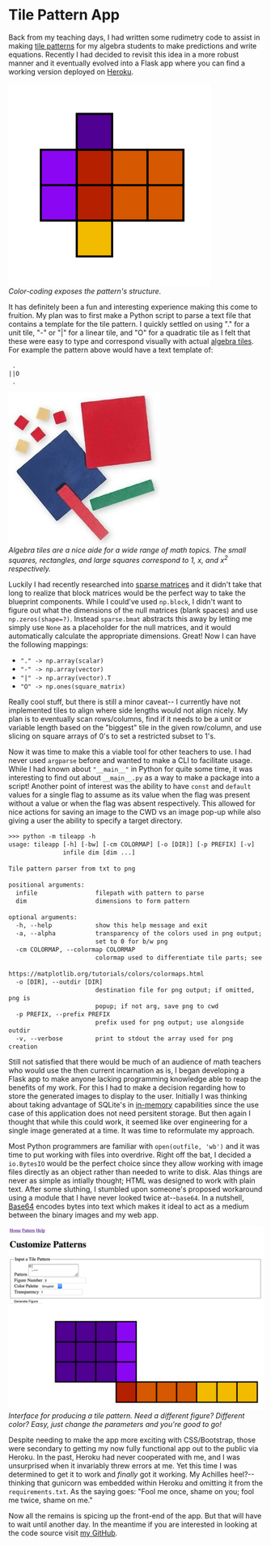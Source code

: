 # Tile Pattern App

Back from my teaching days, I had written some rudimetry code to assist in making
[tile patterns](https://tasks.illustrativemathematics.org/content-standards/tasks/2121)
for my algebra students to make predictions and write equations. Recently I had decided 
to revisit this idea in a more robust manner and it eventually evolved into a Flask app
where you can find a working version deployed on [Heroku](https://tilepattern.herokuapp.com/).

![Pattern Fig. 2](/images/pat1_fig2.png) <!-- make this a gif of the figures -->  
_Color-coding exposes the pattern's structure._

It has definitely been a fun and interesting experience making this come to fruition. 
My plan was to first make a Python script to parse a text file that contains a 
template for the tile pattern. I quickly settled on using "." for a unit tile, 
"-" or "|" for a linear tile, and "O" for a quadratic tile as I felt that these
were easy to type and correspond visually with actual [algebra tiles](https://en.wikipedia.org/wiki/Algebra_tile). For example the pattern above would have a text template of:

```
 .
||O
 .
```

![Algebra Tiles](/images/algtiles.png)  
_Algebra tiles are a nice aide for a wide range of math topics._
_The small squares, rectangles, and large squares correspond to 1, x, and x<sup>2</sup> respectively._

Luckily I had recently researched into [sparse matrices](https://matteding.github.io/2019/04/25/sparse-matrices/) and it didn't take that long 
to realize that block matrices would be the perfect way to take the blueprint 
components. While I could've used `np.block`, I didn't want to figure out what the 
dimensions of the null matrices (blank spaces) and use `np.zeros(shape=?)`. 
Instead `sparse.bmat` abstracts this away by letting me simply use `None` as a 
placeholder for the null matrices, and it would automatically calculate the 
appropriate dimensions. Great! Now I can have the following mappings:

- `"." -> np.array(scalar)`
- `"-" -> np.array(vector)`
- `"|" -> np.array(vector).T`
- `"O" -> np.ones(square_matrix)`

Really cool stuff, but there is still a minor caveat--
I currently have not implemented tiles to align where side lengths would not align
nicely. My plan is to eventually scan rows/columns, find if it needs to be a
unit or variable length based on the "biggest" tile in the given row/column, 
and use slicing on square arrays of 0's to set a restricted subset to 1's. 

Now it was time to make this a viable tool for other teachers to use. I had never 
used `argparse` before and wanted to make a CLI to facilitate usage. While I had 
known about `"__main__"` in Python for quite some time, it was interesting to find out 
about `__main__.py` as a way to make a package into a script! Another point of 
interest was the ability to have `const` and `default` values for a single flag to
assume as its value when the flag was present without a value or when the flag was 
absent respectively. This allowed for nice actions for saving an image to the CWD vs 
an image pop-up while also giving a user the ability to specify a target directory. 

```
>>> python -m tileapp -h
usage: tileapp [-h] [-bw] [-cm COLORMAP] [-o [DIR]] [-p PREFIX] [-v]
               infile dim [dim ...]

Tile pattern parser from txt to png

positional arguments:
  infile                filepath with pattern to parse
  dim                   dimensions to form pattern

optional arguments:
  -h, --help            show this help message and exit
  -a, --alpha           transparency of the colors used in png output; 
                        set to 0 for b/w png
  -cm COLORMAP, --colormap COLORMAP
                        colormap used to differentiate tile parts; see
                        https://matplotlib.org/tutorials/colors/colormaps.html
  -o [DIR], --outdir [DIR]
                        destination file for png output; if omitted, png is
                        popup; if not arg, save png to cwd
  -p PREFIX, --prefix PREFIX
                        prefix used for png output; use alongside outdir
  -v, --verbose         print to stdout the array used for png creation
```

Still not satisfied that there would be much of an audience of math teachers who
would use the then current incarnation as is, I began developing a Flask app 
to make anyone lacking programming knowledge able to reap the benefits of my work. 
For this I had to make a decision regarding how to store the generated images 
to display to the user. Initially I was thinking about taking advantage of 
SQLite's in [in-memory](https://www.sqlite.org/inmemorydb.html) capabilities since
the use case of this application does not need persitent storage. But then again
I thought that while this could work, it seemed like over engineering for a single 
image generated at a time. It was time to reformulate my approach.

<!-- maybe some file themed image here? -->

Most Python programmers are familiar with `open(outfile, 'wb')` and it was time to
put working with files into overdrive. Right off the bat, I decided a `io.BytesIO` would
be the perfect choice since they allow working with image files directly as an object
rather than needed to write to disk. Alas things are never as simple as intially 
thought; HTML was designed to work with plain text. After some sluthing, I stumbled upon 
someone's proposed workaround using a module that I have never looked twice at--`base64`.
In a nutshell, [Base64](https://en.wikipedia.org/wiki/Base64) encodes bytes into text
which makes it ideal to act as a medium between the binary images and my web app.

![Custom Tile Pattern](/images/customtile.png)
_Interface for producing a tile pattern. Need a different figure? Different color?_
_Easy, just change the parameters and you're good to go!_

Despite needing to make the app more exciting with CSS/Bootstrap, those were
secondary to getting my now fully functional app out to the public via Heroku. 
In the past, Heroku had never cooperated with me, and I was unsurprised when it 
invariably threw errors at me. Yet this time I was determined to get it to work 
and _finally_ got it working. My Achilles heel?--thinking that gunicorn was embedded
within Heroku and omitting it from the `requirements.txt`. As the saying goes: "Fool
me once, shame on you; fool me twice, shame on me."

Now all the remains is spicing up the front-end of the app. But that will have to
wait until another day. In the meantime if you are interested in looking at the 
code source visit [my GitHub](https://github.com/MattEding/Tile-Pattern).
